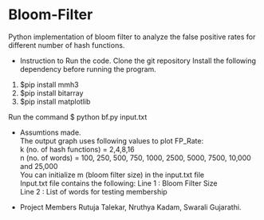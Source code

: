 # Bloom-Filter
Python implementation of bloom filter to analyze the false positive rates for different number of hash functions.

- Instruction to Run the code. 
Clone the git repository
Install the following dependency before running the program.
1. $pip install mmh3
2. $pip install bitarray
3. $pip install matplotlib  

Run the command $ python bf.py input.txt  

- Assumtions made.   
The output graph uses following values to plot FP_Rate:   
k (no. of hash functions) = 2,4,8,16  
n (no. of words) =  100, 250, 500, 750, 1000, 2500, 5000, 7500, 10,000 and 25,000  
You can initialize m (bloom filter size) in the input.txt file  
Input.txt file contains the following:
Line 1 : Bloom Filter Size  
Line 2 : List of words for testing membership  





- Project Members
Rutuja Talekar, Nruthya Kadam, Swarali Gujarathi.
